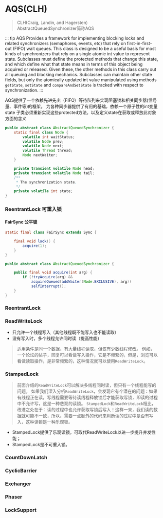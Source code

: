 # AQS(CLH)

> CLH(Craig, Landin, and Hagersten) </br> AbstractQueuedSynchronizer简称AQS

::: tip AQS
Provides a framework for implementing blocking locks and related synchronizers (semaphores,
events, etc) that rely on first-in-first-out (FIFO) wait queues. This class is designed to be a useful basis for most
kinds of synchronizers that rely on a single atomic int value to represent state. Subclasses must define the protected
methods that change this state, and which define what that state means in terms of this object being acquired or
released. Given these, the other methods in this class carry out all queuing and blocking mechanics. Subclasses can
maintain other state fields, but only the atomically updated int value manipulated using methods `getState`, `setState`
and `compareAndSetState` is tracked with respect to synchronization.
:::

AQS提供了一个依赖先进先出（FIFO）等待队列来实现阻塞锁和相关同步器(信号量、事件等)的框架。 为各种同步器提供了有用的基础，依赖一个原子性的int变量state
子类必须重新实现这些protected方法，以及定义state在获取或释放此对象方面的含义

```java
public abstract class AbstractQueuedSynchronizer {
    static final class Node {
        volatile int waitStatus;
        volatile Node prev;
        volatile Node next;
        volatile Thread thread;
        Node nextWaiter;
    }

    private transient volatile Node head;
    private transient volatile Node tail;
    /**
     * The synchronization state.
     */
    private volatile int state;
}
```

### ReentrantLock 可重入锁

#### FairSync 公平锁

```java
static final class FairSync extends Sync {

    final void lock() {
        acquire(1);
    }
}
```

```java
public abstract class AbstractQueuedSynchronizer {

    public final void acquire(int arg) {
        if (!tryAcquire(arg) &&
            acquireQueued(addWaiter(Node.EXCLUSIVE), arg))
            selfInterrupt();
    }
}
```

### ReentrantLock

### ReadWriteLock

- 只允许一个线程写入（其他线程既不能写入也不能读取）
- 没有写入时，多个线程允许同时读（提高性能）

> 适用条件是同一个数据，有大量线程读取，但仅有少数线程修改。
> 例如，一个论坛的帖子，回复可以看做写入操作，它是不频繁的，但是，浏览可以看做读取操作，是非常频繁的，这种情况就可以使用`ReadWriteLock`。

### StampedLock

> 前面介绍的`ReadWriteLock`可以解决多线程同时读，但只有一个线程能写的问题。
> 如果我们深入分析`ReadWriteLock`，会发现它有个潜在的问题：如果有线程正在读，写线程需要等待读线程释放锁后才能获取写锁，即读的过程中不允许写，这是一种悲观的读锁。
> `StampedLock`和`ReadWriteLock`相比，改进之处在于：读的过程中也允许获取写锁后写入！这样一来，我们读的数据就可能不一致，所以，需要一点额外的代码来判断读的过程中是否有写入，这种读锁是一种乐观锁。

- StampedLock提供了乐观读锁，可取代ReadWriteLock以进一步提升并发性能；
- StampedLock是不可重入锁。

### CountDownLatch

### CyclicBarrier

### Exchanger

### Phaser

### LockSupport

